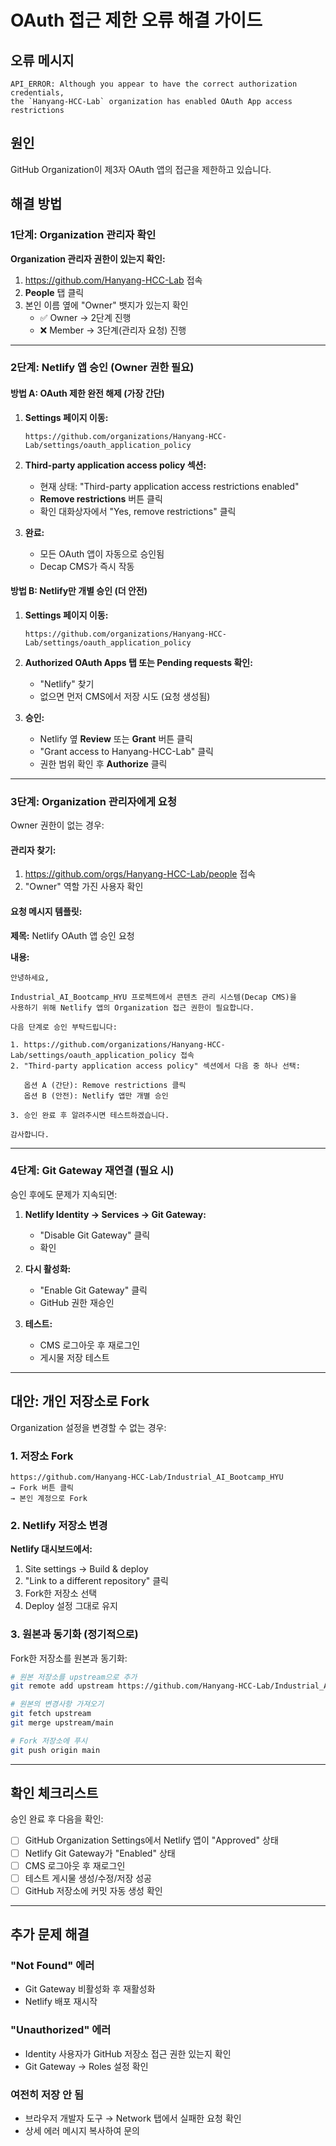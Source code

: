 # OAuth 접근 제한 오류 해결 가이드

## 오류 메시지
```
API_ERROR: Although you appear to have the correct authorization credentials,
the `Hanyang-HCC-Lab` organization has enabled OAuth App access restrictions
```

## 원인
GitHub Organization이 제3자 OAuth 앱의 접근을 제한하고 있습니다.

## 해결 방법

### 1단계: Organization 관리자 확인

**Organization 관리자 권한이 있는지 확인:**
1. https://github.com/Hanyang-HCC-Lab 접속
2. **People** 탭 클릭
3. 본인 이름 옆에 "Owner" 뱃지가 있는지 확인
   - ✅ Owner → 2단계 진행
   - ❌ Member → 3단계(관리자 요청) 진행

---

### 2단계: Netlify 앱 승인 (Owner 권한 필요)

#### 방법 A: OAuth 제한 완전 해제 (가장 간단)

1. **Settings 페이지 이동:**
   ```
   https://github.com/organizations/Hanyang-HCC-Lab/settings/oauth_application_policy
   ```

2. **Third-party application access policy 섹션:**
   - 현재 상태: "Third-party application access restrictions enabled"
   - **Remove restrictions** 버튼 클릭
   - 확인 대화상자에서 "Yes, remove restrictions" 클릭

3. **완료:**
   - 모든 OAuth 앱이 자동으로 승인됨
   - Decap CMS가 즉시 작동

#### 방법 B: Netlify만 개별 승인 (더 안전)

1. **Settings 페이지 이동:**
   ```
   https://github.com/organizations/Hanyang-HCC-Lab/settings/oauth_application_policy
   ```

2. **Authorized OAuth Apps 탭 또는 Pending requests 확인:**
   - "Netlify" 찾기
   - 없으면 먼저 CMS에서 저장 시도 (요청 생성됨)

3. **승인:**
   - Netlify 옆 **Review** 또는 **Grant** 버튼 클릭
   - "Grant access to Hanyang-HCC-Lab" 클릭
   - 권한 범위 확인 후 **Authorize** 클릭

---

### 3단계: Organization 관리자에게 요청

Owner 권한이 없는 경우:

#### 관리자 찾기:
1. https://github.com/orgs/Hanyang-HCC-Lab/people 접속
2. "Owner" 역할 가진 사용자 확인

#### 요청 메시지 템플릿:

**제목:** Netlify OAuth 앱 승인 요청

**내용:**
```
안녕하세요,

Industrial_AI_Bootcamp_HYU 프로젝트에서 콘텐츠 관리 시스템(Decap CMS)을
사용하기 위해 Netlify 앱의 Organization 접근 권한이 필요합니다.

다음 단계로 승인 부탁드립니다:

1. https://github.com/organizations/Hanyang-HCC-Lab/settings/oauth_application_policy 접속
2. "Third-party application access policy" 섹션에서 다음 중 하나 선택:

   옵션 A (간단): Remove restrictions 클릭
   옵션 B (안전): Netlify 앱만 개별 승인

3. 승인 완료 후 알려주시면 테스트하겠습니다.

감사합니다.
```

---

### 4단계: Git Gateway 재연결 (필요 시)

승인 후에도 문제가 지속되면:

1. **Netlify Identity → Services → Git Gateway:**
   - "Disable Git Gateway" 클릭
   - 확인

2. **다시 활성화:**
   - "Enable Git Gateway" 클릭
   - GitHub 권한 재승인

3. **테스트:**
   - CMS 로그아웃 후 재로그인
   - 게시물 저장 테스트

---

## 대안: 개인 저장소로 Fork

Organization 설정을 변경할 수 없는 경우:

### 1. 저장소 Fork
```
https://github.com/Hanyang-HCC-Lab/Industrial_AI_Bootcamp_HYU
→ Fork 버튼 클릭
→ 본인 계정으로 Fork
```

### 2. Netlify 저장소 변경

**Netlify 대시보드에서:**
1. Site settings → Build & deploy
2. "Link to a different repository" 클릭
3. Fork한 저장소 선택
4. Deploy 설정 그대로 유지

### 3. 원본과 동기화 (정기적으로)

Fork한 저장소를 원본과 동기화:
```bash
# 원본 저장소를 upstream으로 추가
git remote add upstream https://github.com/Hanyang-HCC-Lab/Industrial_AI_Bootcamp_HYU.git

# 원본의 변경사항 가져오기
git fetch upstream
git merge upstream/main

# Fork 저장소에 푸시
git push origin main
```

---

## 확인 체크리스트

승인 완료 후 다음을 확인:

- [ ] GitHub Organization Settings에서 Netlify 앱이 "Approved" 상태
- [ ] Netlify Git Gateway가 "Enabled" 상태
- [ ] CMS 로그아웃 후 재로그인
- [ ] 테스트 게시물 생성/수정/저장 성공
- [ ] GitHub 저장소에 커밋 자동 생성 확인

---

## 추가 문제 해결

### "Not Found" 에러
- Git Gateway 비활성화 후 재활성화
- Netlify 배포 재시작

### "Unauthorized" 에러
- Identity 사용자가 GitHub 저장소 접근 권한 있는지 확인
- Git Gateway → Roles 설정 확인

### 여전히 저장 안 됨
- 브라우저 개발자 도구 → Network 탭에서 실패한 요청 확인
- 상세 에러 메시지 복사하여 문의
